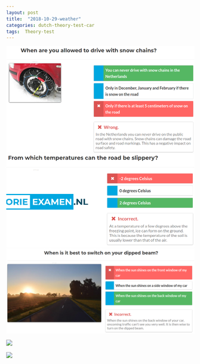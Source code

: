 ```yaml
---
layout: post
title:  "2018-10-29-weather"
categories: dutch-theory-test-car
tags:  Theory-test 
---
```


![](/images/2018-10-29-07-12-55.png)
![](/images/2018-10-29-07-21-27.png)
![](/images/2018-10-29-07-23-03.png)

![](/images/2019-01-12-20-41-24.png)

![](/images/2019-01-12-20-44-20.png)

